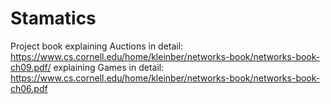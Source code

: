 # Stamatics
Project
book explaining Auctions in detail: https://www.cs.cornell.edu/home/kleinber/networks-book/networks-book-ch09.pdf/
explaining Games in detail: https://www.cs.cornell.edu/home/kleinber/networks-book/networks-book-ch06.pdf

